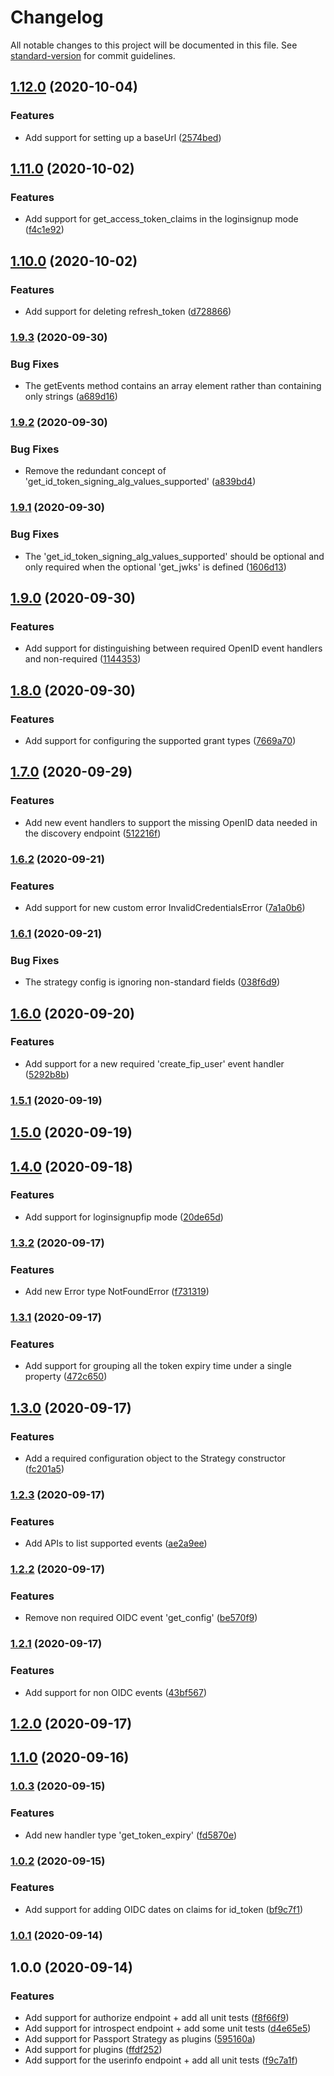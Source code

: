 # Changelog

All notable changes to this project will be documented in this file. See [standard-version](https://github.com/conventional-changelog/standard-version) for commit guidelines.

## [1.12.0](https://github.com/nicolasdao/userin-core/compare/v1.11.0...v1.12.0) (2020-10-04)


### Features

* Add support for setting up a baseUrl ([2574bed](https://github.com/nicolasdao/userin-core/commit/2574bedf62c44e59467479f1f6672be097249c35))

## [1.11.0](https://github.com/nicolasdao/userin-core/compare/v1.10.0...v1.11.0) (2020-10-02)


### Features

* Add support for get_access_token_claims in the loginsignup mode ([f4c1e92](https://github.com/nicolasdao/userin-core/commit/f4c1e92bfc1a3499ea581e259aa6d58179d329ed))

## [1.10.0](https://github.com/nicolasdao/userin-core/compare/v1.9.3...v1.10.0) (2020-10-02)


### Features

* Add support for deleting refresh_token ([d728866](https://github.com/nicolasdao/userin-core/commit/d72886618cb97606cb87b5b341ae07c67e9b8757))

### [1.9.3](https://github.com/nicolasdao/userin-core/compare/v1.9.2...v1.9.3) (2020-09-30)


### Bug Fixes

* The getEvents method contains an array element rather than containing only strings ([a689d16](https://github.com/nicolasdao/userin-core/commit/a689d16e0b4358517169c9a645ce8b68eace9dd9))

### [1.9.2](https://github.com/nicolasdao/userin-core/compare/v1.9.1...v1.9.2) (2020-09-30)


### Bug Fixes

* Remove the redundant concept of 'get_id_token_signing_alg_values_supported' ([a839bd4](https://github.com/nicolasdao/userin-core/commit/a839bd4904b4e45d820a3165501920f64feeb2f8))

### [1.9.1](https://github.com/nicolasdao/userin-core/compare/v1.9.0...v1.9.1) (2020-09-30)


### Bug Fixes

* The 'get_id_token_signing_alg_values_supported' should be optional and only required when the optional 'get_jwks' is defined ([1606d13](https://github.com/nicolasdao/userin-core/commit/1606d131ec1327ffee4488a7cfbaab5480a58042))

## [1.9.0](https://github.com/nicolasdao/userin-core/compare/v1.8.0...v1.9.0) (2020-09-30)


### Features

* Add support for distinguishing between required OpenID event handlers and non-required ([1144353](https://github.com/nicolasdao/userin-core/commit/1144353b558dfbdca41e3a57a3cb82c3c0bf932c))

## [1.8.0](https://github.com/nicolasdao/userin-core/compare/v1.7.0...v1.8.0) (2020-09-30)


### Features

* Add support for configuring the supported grant types ([7669a70](https://github.com/nicolasdao/userin-core/commit/7669a70a52c2857c3e22ea44835b0d0285dfb5de))

## [1.7.0](https://github.com/nicolasdao/userin-core/compare/v1.6.2...v1.7.0) (2020-09-29)


### Features

* Add new event handlers to support the missing OpenID data needed in the discovery endpoint ([512216f](https://github.com/nicolasdao/userin-core/commit/512216f9c1bbde105d38ba5643303bd0b65bc44e))

### [1.6.2](https://github.com/nicolasdao/userin-core/compare/v1.6.1...v1.6.2) (2020-09-21)


### Features

* Add support for new custom error InvalidCredentialsError ([7a1a0b6](https://github.com/nicolasdao/userin-core/commit/7a1a0b633c963440b5ecf5047e8281ef1193953a))

### [1.6.1](https://github.com/nicolasdao/userin-core/compare/v1.6.0...v1.6.1) (2020-09-21)


### Bug Fixes

* The strategy config is ignoring non-standard fields ([038f6d9](https://github.com/nicolasdao/userin-core/commit/038f6d9953adfacf773802338feabb10ca40c241))

## [1.6.0](https://github.com/nicolasdao/userin-core/compare/v1.5.1...v1.6.0) (2020-09-20)


### Features

* Add support for a new required 'create_fip_user' event handler ([5292b8b](https://github.com/nicolasdao/userin-core/commit/5292b8ba666f96126fe09420d947530fcc5e6d9c))

### [1.5.1](https://github.com/nicolasdao/userin-core/compare/v1.5.0...v1.5.1) (2020-09-19)

## [1.5.0](https://github.com/nicolasdao/userin-core/compare/v1.4.0...v1.5.0) (2020-09-19)

## [1.4.0](https://github.com/nicolasdao/userin-core/compare/v1.3.2...v1.4.0) (2020-09-18)


### Features

* Add support for loginsignupfip mode ([20de65d](https://github.com/nicolasdao/userin-core/commit/20de65db9c3e50962f9194fb3d0ffbeef6b3e353))

### [1.3.2](https://github.com/nicolasdao/userin-core/compare/v1.3.1...v1.3.2) (2020-09-17)


### Features

* Add new Error type NotFoundError ([f731319](https://github.com/nicolasdao/userin-core/commit/f731319eb3df595f44f5ec9da66f9e7afbd74f1c))

### [1.3.1](https://github.com/nicolasdao/userin-core/compare/v1.3.0...v1.3.1) (2020-09-17)


### Features

* Add support for grouping all the token expiry time under a single property ([472c650](https://github.com/nicolasdao/userin-core/commit/472c6503740865db1284f26996c81458d8368914))

## [1.3.0](https://github.com/nicolasdao/userin-core/compare/v1.2.3...v1.3.0) (2020-09-17)


### Features

* Add a required configuration object to the Strategy constructor ([fc201a5](https://github.com/nicolasdao/userin-core/commit/fc201a5cdcf9ca8f6a85a93054878f1f81e5da27))

### [1.2.3](https://github.com/nicolasdao/userin-core/compare/v1.2.2...v1.2.3) (2020-09-17)


### Features

* Add APIs to list supported events ([ae2a9ee](https://github.com/nicolasdao/userin-core/commit/ae2a9ee054f7141cf1906b8f59f24b4958d8e7db))

### [1.2.2](https://github.com/nicolasdao/userin-core/compare/v1.2.1...v1.2.2) (2020-09-17)


### Features

* Remove non required OIDC event 'get_config' ([be570f9](https://github.com/nicolasdao/userin-core/commit/be570f963238bae864557f41ab5ad65670659248))

### [1.2.1](https://github.com/nicolasdao/userin-core/compare/v1.2.0...v1.2.1) (2020-09-17)


### Features

* Add support for non OIDC events ([43bf567](https://github.com/nicolasdao/userin-core/commit/43bf567063604d9daa04f8b10192e17cf6eac3ad))

## [1.2.0](https://github.com/nicolasdao/userin-core/compare/v1.1.0...v1.2.0) (2020-09-17)

## [1.1.0](https://github.com/nicolasdao/userin-core/compare/v1.0.3...v1.1.0) (2020-09-16)

### [1.0.3](https://github.com/nicolasdao/userin-core/compare/v1.0.2...v1.0.3) (2020-09-15)


### Features

* Add new handler type 'get_token_expiry' ([fd5870e](https://github.com/nicolasdao/userin-core/commit/fd5870e4cdd8fac751235653d6e4b66b945d2c52))

### [1.0.2](https://github.com/nicolasdao/userin-core/compare/v1.0.1...v1.0.2) (2020-09-15)


### Features

* Add support for adding OIDC dates on claims for id_token ([bf9c7f1](https://github.com/nicolasdao/userin-core/commit/bf9c7f15b5d8c348ea9a319e8dde7b077e1746d5))

### [1.0.1](https://github.com/nicolasdao/userin-core/compare/v1.0.0...v1.0.1) (2020-09-14)

## 1.0.0 (2020-09-14)


### Features

* Add support for authorize endpoint + add all unit tests ([f8f66f9](https://github.com/nicolasdao/userin-core/commit/f8f66f9d7ec39f8b7165aba66652981b983a8642))
* Add support for introspect endpoint + add some unit tests ([d4e65e5](https://github.com/nicolasdao/userin-core/commit/d4e65e5be2d5c92e6f0b4a17a78451c02d8c7b21))
* Add support for Passport Strategy as plugins ([595160a](https://github.com/nicolasdao/userin-core/commit/595160a9dc35947a0165bc1d60b1c1c01d8233c0))
* Add support for plugins ([ffdf252](https://github.com/nicolasdao/userin-core/commit/ffdf252d7d0cd2ae93660d3d3c7fc98dfdb8894c))
* Add support for the userinfo endpoint + add all unit tests ([f9c7a1f](https://github.com/nicolasdao/userin-core/commit/f9c7a1f64b39361313cbcd191801271c40965cea))
